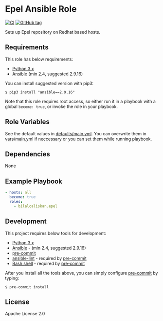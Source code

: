 # Epel Ansible Role
[![CI](https://github.com/bilalcaliskan/epel-ansible-role/workflows/CI/badge.svg?event=push)](https://github.com/bilalcaliskan/epel-ansible-role/actions?query=workflow%3ACI)
[![GitHub tag](https://img.shields.io/github/tag/bilalcaliskan/epel-ansible-role.svg)](https://GitHub.com/bilalcaliskan/epel-ansible-role/tags/)

Sets up Epel repository on Redhat based hosts.

## Requirements
This role has below requirements:
- [Python 3.x](https://www.python.org/downloads/)
- [Ansible](https://docs.ansible.com/) (min 2.4, suggested 2.9.16)

You can install suggested version with pip3:
```
$ pip3 install "ansible==2.9.16"
```

Note that this role requires root access, so either run it in a playbook with a global `become: true`, or invoke the role in your playbook.

## Role Variables
See the default values in [defaults/main.yml](defaults/main.yml). You can overwrite them in [vars/main.yml](vars/main.yml) if neccessary or you can set them while running playbook.

## Dependencies
None

## Example Playbook
```yaml
- hosts: all
  become: true
  roles:
    - bilalcaliskan.epel
```

## Development
This project requires below tools for development:
- [Python 3.x](https://www.python.org/downloads/)
- [Ansible](https://docs.ansible.com/ansible/latest/installation_guide/intro_installation.html) - (min 2.4, suggested 2.9.16)
- [pre-commit](https://pre-commit.com/)
- [ansible-lint](https://ansible-lint.readthedocs.io/en/latest/installing.html#using-pip-or-pipx) - required by [pre-commit](https://pre-commit.com/)
- [Bash shell](https://www.gnu.org/software/bash/) - required by [pre-commit](https://pre-commit.com/)

After you install all the tools above, you can simply configure [pre-commit](https://pre-commit.com/) by typing:
```shell
$ pre-commit install
```

## License
Apache License 2.0